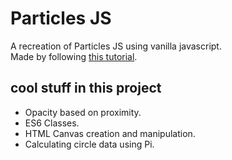# Particles JS

A recreation of Particles JS using vanilla javascript.  
Made by following [this tutorial]('https://www.youtube.com/watch?v=d620nV6bp0A&ab_channel=Frankslaboratorys).

## cool stuff in this project

- Opacity based on proximity.
- ES6 Classes.
- HTML Canvas creation and manipulation.
- Calculating circle data using Pi.
